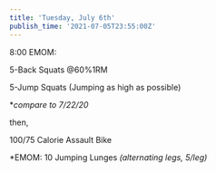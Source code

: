 ```yaml
---
title: 'Tuesday, July 6th'
publish_time: '2021-07-05T23:55:00Z'
---
```


8:00 EMOM:

5-Back Squats \@60%1RM

5-Jump Squats (Jumping as high as possible)

\**compare to 7/22/20*

then,

100/75 Calorie Assault Bike

\*EMOM: 10 Jumping Lunges *(alternating legs, 5/leg)*

